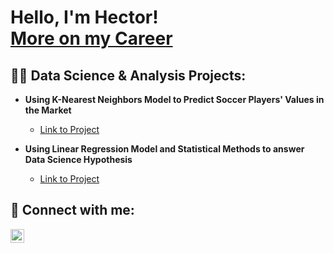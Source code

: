 <h1> Hello, I'm Hector! <br/> <a href="https://www.linkedin.com/in/hector-gallo/"> More on my Career</a>

<h2>👨‍💻 Data Science & Analysis Projects: </h2>

- <b> Using K-Nearest Neighbors Model to Predict Soccer Players' Values in the Market </b>
  - [Link to Project](https://github.com/COGS118A/Group018-Sp22/blob/main/COGS%20118A%20Final%20Project%20Report%20.ipynb)
 
- <b> Using Linear Regression Model and Statistical Methods to answer Data Science Hypothesis </b>
  - [Link to Project](https://github.com/COGS108/Group062-Wi22/blob/master/FinalProjectGroup062-Wi22.ipynb)

<h2> 🤳 Connect with me:</h2>

[<img align="left" alt="Hector Gallo | LinkedIn" width="22px" src="https://cdn.jsdelivr.net/npm/simple-icons@v3/icons/linkedin.svg" />][linkedin]

[linkedin]: https://www.linkedin.com/in/hector-gallo/
